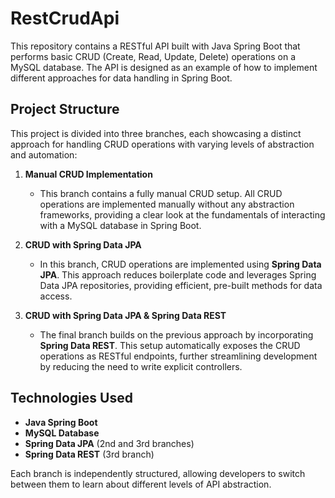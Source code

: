 # RestCrudApi

This repository contains a RESTful API built with Java Spring Boot that performs basic CRUD (Create, Read, Update, Delete) operations on a MySQL database. The API is designed as an example of how to implement different approaches for data handling in Spring Boot.

## Project Structure

This project is divided into three branches, each showcasing a distinct approach for handling CRUD operations with varying levels of abstraction and automation:

1. **Manual CRUD Implementation**  
   - This branch contains a fully manual CRUD setup. All CRUD operations are implemented manually without any abstraction frameworks, providing a clear look at the fundamentals of interacting with a MySQL database in Spring Boot.
  
2. **CRUD with Spring Data JPA**  
   - In this branch, CRUD operations are implemented using **Spring Data JPA**. This approach reduces boilerplate code and leverages Spring Data JPA repositories, providing efficient, pre-built methods for data access.

3. **CRUD with Spring Data JPA & Spring Data REST**  
   - The final branch builds on the previous approach by incorporating **Spring Data REST**. This setup automatically exposes the CRUD operations as RESTful endpoints, further streamlining development by reducing the need to write explicit controllers.

## Technologies Used
- **Java Spring Boot**
- **MySQL Database**
- **Spring Data JPA** (2nd and 3rd branches)
- **Spring Data REST** (3rd branch)

Each branch is independently structured, allowing developers to switch between them to learn about different levels of API abstraction. 


